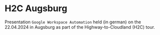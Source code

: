 # H2C Augsburg

Presentation `Google Workspace Automation` held (in german) on the 22.04.2024 in Augsburg as part of the Highway-to-Cloudland (H2C) tour.
